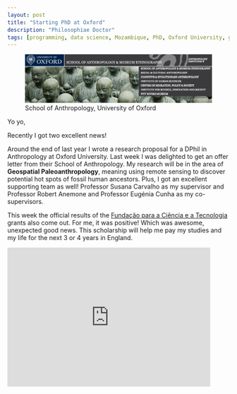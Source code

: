 ```yaml
---
layout: post
title: "Starting PhD at Oxford"
description: "Philosophiae Doctor"
tags: [programming, data science, Mozambique, PhD, Oxford University, geospatial paleoanthropology]
---
```


<figure>
	<img src="/images/OxfordAnthropBanner.png" alt="">
	<figcaption>School of Anthropology, University of Oxford</figcaption>
</figure>

Yo yo,

Recently I got two excellent news!

Around the end of last year I wrote a research proposal for a DPhil in Anthropology at Oxford University. Last week I was delighted to get an offer letter from their School of Anthropology. My research will be in the area of **Geospatial Paleoanthropology**, meaning using remote sensing to discover potential hot spots of fossil human ancestors. Plus, I got an excellent supporting team as well! Professor Susana Carvalho as my supervisor and Professor Robert Anemone and Professor Eugénia Cunha as my co-supervisors.

This week the official results of the <a href="http://fct.pt" href="_blank">Fundação para a Ciência e a Tecnologia</a> grants also come out. For me, it was positive! Which was awesome, unexpected good news. This scholarship will help me pay my studies and my life for the next 3 or 4 years in England.

<iframe width="460" height="315" src="https://www.youtube.com/embed/a7yb5eKBdYE" frameborder="0" allowfullscreen></iframe>